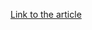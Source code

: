 [Link to the article](https://www.bleepingcomputer.com/news/security/over-3-million-mail-servers-without-encryption-exposed-to-sniffing-attacks/)
